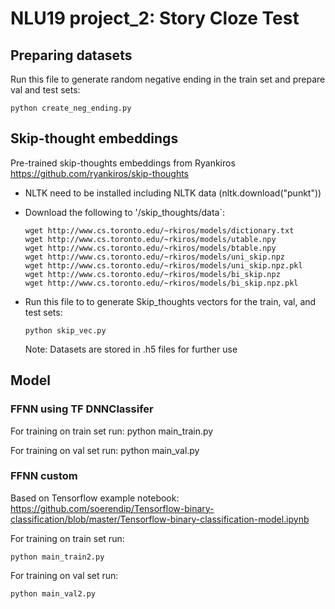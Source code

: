 # NLU19 project_2: Story Cloze Test


## Preparing datasets
Run this file to generate random negative ending in the train set and prepare val and test sets:
```
python create_neg_ending.py
```

## Skip-thought embeddings
Pre-trained skip-thoughts embeddings from Ryankiros
https://github.com/ryankiros/skip-thoughts

- NLTK need to be installed including NLTK data (nltk.download("punkt"))

- Download the following to '/skip_thoughts/data`:
	```
	wget http://www.cs.toronto.edu/~rkiros/models/dictionary.txt
	wget http://www.cs.toronto.edu/~rkiros/models/utable.npy
	wget http://www.cs.toronto.edu/~rkiros/models/btable.npy
	wget http://www.cs.toronto.edu/~rkiros/models/uni_skip.npz
	wget http://www.cs.toronto.edu/~rkiros/models/uni_skip.npz.pkl
	wget http://www.cs.toronto.edu/~rkiros/models/bi_skip.npz
	wget http://www.cs.toronto.edu/~rkiros/models/bi_skip.npz.pkl
	```

- Run this file to to generate Skip_thoughts vectors for the train, val, and test sets:
	```
	python skip_vec.py
	```
	Note: Datasets are stored in .h5 files for further use


## Model

### FFNN using TF DNNClassifer 

For training on train set run: python main_train.py

For training on val set run: python main_val.py

###  FFNN custom
Based on Tensorflow example notebook:
https://github.com/soerendip/Tensorflow-binary-classification/blob/master/Tensorflow-binary-classification-model.ipynb

For training on train set run:
```
python main_train2.py
```
For training on val set run:
```
python main_val2.py


